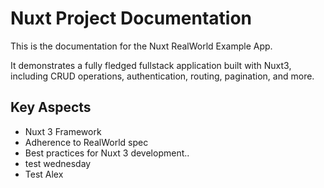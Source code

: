 # Nuxt Project Documentation

This is the documentation for the Nuxt RealWorld Example App.

It demonstrates a fully fledged fullstack application built with Nuxt3, including CRUD operations, authentication, routing, pagination, and more.

## Key Aspects

- Nuxt 3 Framework
- Adherence to RealWorld spec
- Best practices for Nuxt 3 development..
- test wednesday
- Test Alex
